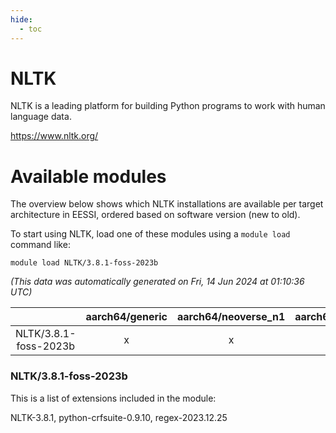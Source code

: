 ```yaml
---
hide:
  - toc
---
```


NLTK
====


NLTK is a leading platform for building Python programs to work with human language data.

https://www.nltk.org/
# Available modules


The overview below shows which NLTK installations are available per target architecture in EESSI, ordered based on software version (new to old).

To start using NLTK, load one of these modules using a `module load` command like:

```shell
module load NLTK/3.8.1-foss-2023b
```

*(This data was automatically generated on Fri, 14 Jun 2024 at 01:10:36 UTC)*  

| |aarch64/generic|aarch64/neoverse_n1|aarch64/neoverse_v1|x86_64/generic|x86_64/amd/zen2|x86_64/amd/zen3|x86_64/intel/haswell|x86_64/intel/skylake_avx512|
| :---: | :---: | :---: | :---: | :---: | :---: | :---: | :---: | :---: |
|NLTK/3.8.1-foss-2023b|x|x|x|x|x|x|x|x|


### NLTK/3.8.1-foss-2023b

This is a list of extensions included in the module:

NLTK-3.8.1, python-crfsuite-0.9.10, regex-2023.12.25